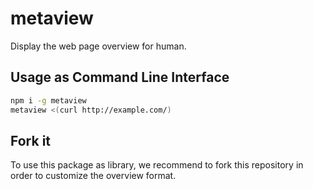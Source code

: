 # metaview

Display the web page overview for human.

## Usage as Command Line Interface

```bash
npm i -g metaview
metaview <(curl http://example.com/)
```

## Fork it

To use this package as library,
we recommend to fork this repository in order to customize the overview format.

